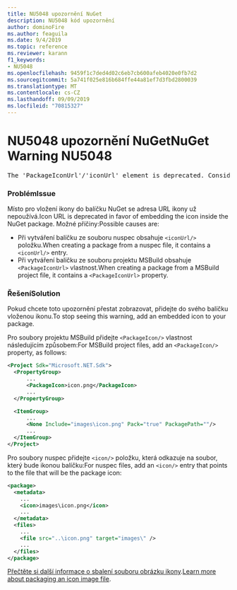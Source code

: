 ```yaml
---
title: NU5048 upozornění NuGet
description: NU5048 kód upozornění
author: dominoFire
ms.author: feaguila
ms.date: 9/4/2019
ms.topic: reference
ms.reviewer: karann
f1_keywords:
- NU5048
ms.openlocfilehash: 9459f1c7ded4d02c6eb7cb600afeb4020e0fb7d2
ms.sourcegitcommit: 5a741f025e816b684ffe44a81ef7d3fbd2800039
ms.translationtype: MT
ms.contentlocale: cs-CZ
ms.lasthandoff: 09/09/2019
ms.locfileid: "70815327"
---
```

# <a name="nuget-warning-nu5048"></a><span data-ttu-id="1ba24-103">NU5048 upozornění NuGet</span><span class="sxs-lookup"><span data-stu-id="1ba24-103">NuGet Warning NU5048</span></span>

<pre>The 'PackageIconUrl'/'iconUrl' element is deprecated. Consider using the 'PackageIcon'/'icon' element instead. Learn more at https://aka.ms/deprecateIconUrl</pre>


### <a name="issue"></a><span data-ttu-id="1ba24-104">Problém</span><span class="sxs-lookup"><span data-stu-id="1ba24-104">Issue</span></span>

<span data-ttu-id="1ba24-105">Místo pro vložení ikony do balíčku NuGet se adresa URL ikony už nepoužívá.</span><span class="sxs-lookup"><span data-stu-id="1ba24-105">Icon URL is deprecated in favor of embedding the icon inside the NuGet package.</span></span> <span data-ttu-id="1ba24-106">Možné příčiny:</span><span class="sxs-lookup"><span data-stu-id="1ba24-106">Possible causes are:</span></span>

- <span data-ttu-id="1ba24-107">Při vytváření balíčku ze souboru nuspec obsahuje `<iconUrl/>` položku.</span><span class="sxs-lookup"><span data-stu-id="1ba24-107">When creating a package from a nuspec file, it contains a `<iconUrl/>` entry.</span></span>
- <span data-ttu-id="1ba24-108">Při vytváření balíčku ze souboru projektu MSBuild obsahuje `<PackageIconUrl>` vlastnost.</span><span class="sxs-lookup"><span data-stu-id="1ba24-108">When creating a package from a MSBuild project file, it contains a `<PackageIconUrl>` property.</span></span>


### <a name="solution"></a><span data-ttu-id="1ba24-109">Řešení</span><span class="sxs-lookup"><span data-stu-id="1ba24-109">Solution</span></span>

<span data-ttu-id="1ba24-110">Pokud chcete toto upozornění přestat zobrazovat, přidejte do svého balíčku vloženou ikonu.</span><span class="sxs-lookup"><span data-stu-id="1ba24-110">To stop seeing this warning, add an embedded icon to your package.</span></span>

<span data-ttu-id="1ba24-111">Pro soubory projektu MSBuild přidejte `<PackageIcon/>` vlastnost následujícím způsobem:</span><span class="sxs-lookup"><span data-stu-id="1ba24-111">For MSBuild project files, add an `<PackageIcon/>` property, as follows:</span></span>

```xml
<Project Sdk="Microsoft.NET.Sdk">
  <PropertyGroup>
      ...
      <PackageIcon>icon.png</PackageIcon>
      ...
  </PropertyGroup>

  <ItemGroup>
      ...
      <None Include="images\icon.png" Pack="true" PackagePath=""/>
      ...
  </ItemGroup>
</Project>
```

<span data-ttu-id="1ba24-112">Pro soubory nuspec přidejte `<icon/>` položku, která odkazuje na soubor, který bude ikonou balíčku:</span><span class="sxs-lookup"><span data-stu-id="1ba24-112">For nuspec files, add an `<icon/>` entry that points to the file that will be the package icon:</span></span>

```xml
<package>
  <metadata>
    ...
    <icon>images\icon.png</icon>
    ...
  </metadata>
  <files>
    ...
    <file src="..\icon.png" target="images\" />
    ...
  </files>
</package>
```

<span data-ttu-id="1ba24-113">[Přečtěte si další informace o sbalení souboru obrázku ikony](../msbuild-targets.md#packing-an-icon-image-file).</span><span class="sxs-lookup"><span data-stu-id="1ba24-113">[Learn more about packaging an icon image file](../msbuild-targets.md#packing-an-icon-image-file).</span></span>
